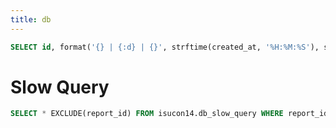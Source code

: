 ```yaml
---
title: db
---
```


```sql reports
SELECT id, format('{} | {:d} | {}', strftime(created_at, '%H:%M:%S'), score::INTEGER, comment) AS label FROM isucon14.reports ORDER BY id DESC;
```

<Dropdown data={reports} name=report_id value=id label=label title=対象 />

# Slow Query

```sql db_slow_query
SELECT * EXCLUDE(report_id) FROM isucon14.db_slow_query WHERE report_id = ${inputs.report_id.value} ORDER BY sum DESC;
```

<DataTable data={db_slow_query} rows=50 search=true rowNumbers=true>
  <Column id=cnt contentType=colorscale />
  <Column id=sum contentType=colorscale />
  <Column id=min contentType=colorscale />
  <Column id=avg contentType=colorscale />
  <Column id=max contentType=colorscale />
  <Column id=sumLock contentType=colorscale />
  <Column id=sumRows contentType=colorscale />
  <Column id=avgRows contentType=colorscale />
  <Column id=db />
  <Column id=query />
</DataTable>
